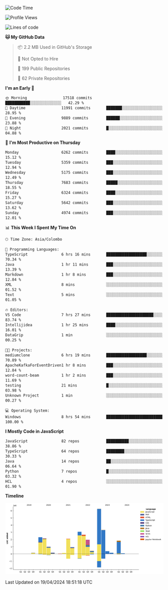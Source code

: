 
<!--START_SECTION:waka-->
![Code Time](http://img.shields.io/badge/Code%20Time-1%2C656%20hrs%2034%20mins-blue)

![Profile Views](http://img.shields.io/badge/Profile%20Views-0-blue)

![Lines of code](https://img.shields.io/badge/From%20Hello%20World%20I%27ve%20Written-28.9%20million%20lines%20of%20code-blue)

**🐱 My GitHub Data** 

> 📦 2.2 MB Used in GitHub's Storage 
 > 
> 🚫 Not Opted to Hire
 > 
> 📜 199 Public Repositories 
 > 
> 🔑 62 Private Repositories 
 > 
**I'm an Early 🐤** 

```text
🌞 Morning                17518 commits       ███████████░░░░░░░░░░░░░░   42.29 % 
🌆 Daytime                11991 commits       ███████░░░░░░░░░░░░░░░░░░   28.95 % 
🌃 Evening                9889 commits        ██████░░░░░░░░░░░░░░░░░░░   23.88 % 
🌙 Night                  2021 commits        █░░░░░░░░░░░░░░░░░░░░░░░░   04.88 % 
```
📅 **I'm Most Productive on Thursday** 

```text
Monday                   6262 commits        ████░░░░░░░░░░░░░░░░░░░░░   15.12 % 
Tuesday                  5359 commits        ███░░░░░░░░░░░░░░░░░░░░░░   12.94 % 
Wednesday                5175 commits        ███░░░░░░░░░░░░░░░░░░░░░░   12.49 % 
Thursday                 7683 commits        █████░░░░░░░░░░░░░░░░░░░░   18.55 % 
Friday                   6324 commits        ████░░░░░░░░░░░░░░░░░░░░░   15.27 % 
Saturday                 5642 commits        ███░░░░░░░░░░░░░░░░░░░░░░   13.62 % 
Sunday                   4974 commits        ███░░░░░░░░░░░░░░░░░░░░░░   12.01 % 
```


📊 **This Week I Spent My Time On** 

```text
🕑︎ Time Zone: Asia/Colombo

💬 Programming Languages: 
TypeScript               6 hrs 16 mins       ██████████████████░░░░░░░   70.34 % 
Java                     1 hr 11 mins        ███░░░░░░░░░░░░░░░░░░░░░░   13.39 % 
Markdown                 1 hr 8 mins         ███░░░░░░░░░░░░░░░░░░░░░░   12.84 % 
XML                      8 mins              ░░░░░░░░░░░░░░░░░░░░░░░░░   01.52 % 
Text                     5 mins              ░░░░░░░░░░░░░░░░░░░░░░░░░   01.05 % 

🔥 Editors: 
VS Code                  7 hrs 27 mins       █████████████████████░░░░   83.74 % 
Intellijidea             1 hr 25 mins        ████░░░░░░░░░░░░░░░░░░░░░   16.01 % 
DataGrip                 1 min               ░░░░░░░░░░░░░░░░░░░░░░░░░   00.25 % 

🐱‍💻 Projects: 
mediumclone              6 hrs 19 mins       ██████████████████░░░░░░░   70.89 % 
ApacheKafkaForEventDriven1 hr 8 mins         ███░░░░░░░░░░░░░░░░░░░░░░   12.84 % 
word-count-beam          1 hr 2 mins         ███░░░░░░░░░░░░░░░░░░░░░░   11.69 % 
testing                  21 mins             █░░░░░░░░░░░░░░░░░░░░░░░░   03.98 % 
Unknown Project          1 min               ░░░░░░░░░░░░░░░░░░░░░░░░░   00.27 % 

💻 Operating System: 
Windows                  8 hrs 54 mins       █████████████████████████   100.00 % 
```

**I Mostly Code in JavaScript** 

```text
JavaScript               82 repos            ██████████░░░░░░░░░░░░░░░   38.86 % 
TypeScript               64 repos            ████████░░░░░░░░░░░░░░░░░   30.33 % 
Java                     14 repos            ██░░░░░░░░░░░░░░░░░░░░░░░   06.64 % 
Python                   7 repos             █░░░░░░░░░░░░░░░░░░░░░░░░   03.32 % 
HCL                      4 repos             ░░░░░░░░░░░░░░░░░░░░░░░░░   01.90 % 
```



**Timeline**

![Lines of Code chart](https://raw.githubusercontent.com/ccweerasinghe1994/ccweerasinghe1994/master/assets/bar_graph.png)


 Last Updated on 19/04/2024 18:51:18 UTC
<!--END_SECTION:waka-->
